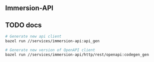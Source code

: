 ## Immersion-API

## TODO docs

```sh
# Generate new api client
bazel run //services/immersion-api:api_gen

# Generate new version of OpenAPI client
bazel run //services/immersion-api/http/rest/openapi:codegen_gen
```